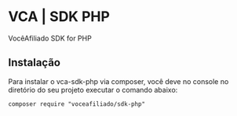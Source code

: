 # VCA | SDK PHP
VocêAfiliado SDK for PHP

## Instalação

Para instalar o vca-sdk-php via composer, você deve no console no diretório do seu projeto executar o comando abaixo:

```
composer require "voceafiliado/sdk-php"
```
